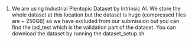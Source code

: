 1. We are using Industrial Plentopic Dataset by Intrinsic AI. We store the whole dataset at this location but the dataset is huge (compressed files are ~ 250GB) so we have excluded from our submission but you can find the ipd_test which is the validation part of the dataset. You can download the dataset by running the dataset_setup.sh